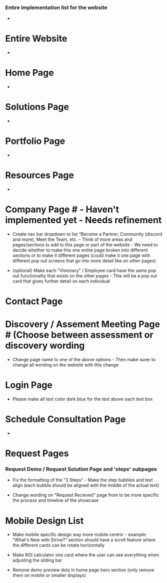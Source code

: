 ### Entire implementation list for the website ###

- 

# Entire Website # 

- 

# Home Page #

- 

# Solutions Page #

- 

# Portfolio Page #

- 

# Resources Page #

- 

# Company Page # - Haven't implemented yet - Needs refinement

- Create nav bar dropdown to list “Become a Partner, Community (discord and more), Meet the Team, etc. - Think of more areas and pages/sections to add to this page or part of the website - We need to decide whether to make this one entire page broken into different sections or to make it different pages (could make it one page with different pop out screens that go into more detail like on other pages)

- (optional) Make each "Visionary" / Employee card have the same pop out functionality that exists on the other pages - This will be a pop out card that gives further detail on each individual 

# Contact Page #



# Discovery / Assement Meeting Page # (Choose between assessment or discovery wording

- Change page name to one of the above options - Then make surer to change all wording on the website with this change

# Login Page #

- Please make all text color dark blue for the text above each text box

# Schedule Consultation Page #

- 

# Request Pages # 
### Request Demo / Request Solution Page and 'steps' subpages ###

- Fix the formatting of the "3 Steps" - Make the step bubbles and text align (each bubble should be aligned with the middle of the actual text)

- Change wording on "Request Recieved" page from to be more specific the process and timeline of the showcase


# Mobile Design List #

- Make mobile specific design way more mobile centric - example: "What's New with Strive?" section should have a scroll feature where the different cards can be rotate horizontally

- Make ROI calculator one card where the user can see everything when adjusting the sliding bar

- Remove demo preview dots in home page hero section (only remove them on mobile or smaller displays)


